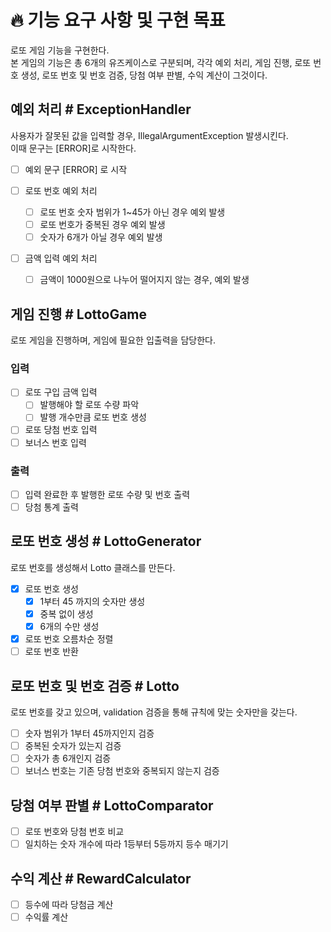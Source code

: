 # 🔥 기능 요구 사항 및 구현 목표
로또 게임 기능을 구현한다.  
본 게임의 기능은 총 6개의 유즈케이스로 구분되며, 각각 예외 처리, 게임 진행, 로또 번호 생성, 로또 번호 및 번호 검증, 당첨 여부 판별, 수익 계산이 그것이다.

## 예외 처리 # ExceptionHandler
사용자가 잘못된 값을 입력할 경우, IllegalArgumentException 발생시킨다.  
이때 문구는 [ERROR]로 시작한다.
- [ ] 예외 문구 [ERROR] 로 시작

- [ ] 로또 번호 예외 처리  
  - [ ] 로또 번호 숫자 범위가 1~45가 아닌 경우 예외 발생  
  - [ ] 로또 번호가 중복된 경우 예외 발생   
  - [ ] 숫자가 6개가 아닐 경우 예외 발생  

- [ ] 금액 입력 예외 처리   
  - [ ] 금액이 1000원으로 나누어 떨어지지 않는 경우, 예외 발생

## 게임 진행 # LottoGame
로또 게임을 진행하며, 게임에 필요한 입출력을 담당한다.  

### 입력
- [ ] 로또 구입 금액 입력
  - [ ] 발행해야 할 로또 수량 파악
  - [ ] 발행 개수만큼 로또 번호 생성
- [ ] 로또 당첨 번호 입력
- [ ] 보너스 번호 입력

### 출력
- [ ] 입력 완료한 후 발행한 로또 수량 및 번호 출력
- [ ] 당첨 통계 출력

## 로또 번호 생성 # LottoGenerator
로또 번호를 생성해서 Lotto 클래스를 만든다.
- [x] 로또 번호 생성
  - [x] 1부터 45 까지의 숫자만 생성
  - [x] 중복 없이 생성
  - [x] 6개의 수만 생성
- [x] 로또 번호 오름차순 정렬
- [ ] 로또 번호 반환

## 로또 번호 및 번호 검증 # Lotto
로또 번호를 갖고 있으며, validation 검증을 통해 규칙에 맞는 숫자만을 갖는다.
- [ ] 숫자 범위가 1부터 45까지인지 검증
- [ ] 중복된 숫자가 있는지 검증
- [ ] 숫자가 총 6개인지 검증
- [ ] 보너스 번호는 기존 당첨 번호와 중복되지 않는지 검증

## 당첨 여부 판별 # LottoComparator
- [ ] 로또 번호와 당첨 번호 비교
- [ ] 일치하는 숫자 개수에 따라 1등부터 5등까지 등수 매기기

## 수익 계산 # RewardCalculator
- [ ] 등수에 따라 당첨금 계산
- [ ] 수익률 계산